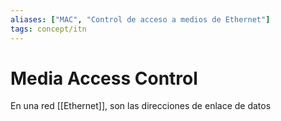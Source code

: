 ```yaml
---
aliases: ["MAC", "Control de acceso a medios de Ethernet"]
tags: concept/itn
---
```

# Media Access Control
En una red [[Ethernet]], son las direcciones de enlace de datos